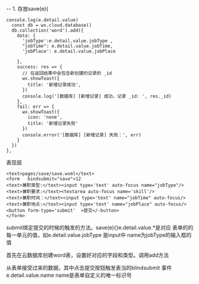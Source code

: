 ﻿ -- 1.
存放save(e){
  
    console.log(e.detail.value)
      const db = wx.cloud.database()
      db.collection('word').add({
        data: {
          'jobType':e.detail.value.jobType ,
          "jobTime": e.detail.value.jobTime,
          'jobPlace': e.detail.value.jobPlace

        },
        success: res => {
          // 在返回结果中会包含新创建的记录的 _id
          wx.showToast({
            title: '新增记录成功',
          })
          console.log('[数据库] [新增记录] 成功，记录 _id: ', res._id)
        },
        fail: err => {
          wx.showToast({
            icon: 'none',
            title: '新增记录失败'
          })
          console.error('[数据库] [新增记录] 失败：', err)
        }
      })
    },


表现层
```
<text>pages/save/save.wxml</text>
<form   bindsubmit="save">12
<text>兼职类型:</text><input type='text' auto-focus name="jobType"/>
<text>兼职要求:</text><textarea auto-focus name='skill'/>
<text>兼职时间：</text><input type='text' name="jobTime" auto-focus/>
<text>兼职地点:</text><input type='text' name="jobPlace" auto-focus/>
<button form-type='submit'  >提交</-button>
</form>
```
submit绑定提交的时候的触发的方法。save(e){}e.detail.value.*是对应 表单的的每一单元的值，如e.detail.value.jobType 是input中 name为jobType的输入框的值

首先在云数据库创建word表，设置好对应的字段和类型。调用add方法

从表单接受过来的数据，其中点击提交按钮触发表当的blindsubmit 事件  e.detail.value.name   name是表单自定义的唯一标识号 
